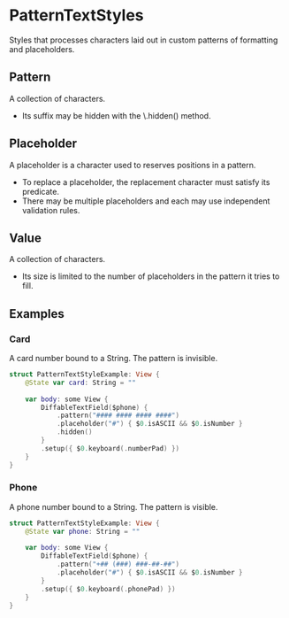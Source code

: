 # PatternTextStyles

Styles that processes characters laid out in custom patterns of formatting and placeholders.

## Pattern

A collection of characters.

- Its suffix may be hidden with the \\.hidden() method.

## Placeholder

A placeholder is a character used to reserves positions in a pattern. 

- To replace a placeholder, the replacement character must satisfy its predicate.
- There may be multiple placeholders and each may use independent validation rules.

## Value

A collection of characters. 

- Its size is limited to the number of placeholders in the pattern it tries to fill.

## Examples

### Card

A card number bound to a String. The pattern is invisible.
    
```swift
struct PatternTextStyleExample: View {
    @State var card: String = ""
    
    var body: some View {
        DiffableTextField($phone) {
            .pattern("#### #### #### ####")
            .placeholder("#") { $0.isASCII && $0.isNumber }
            .hidden()
        }
        .setup({ $0.keyboard(.numberPad) })
    }
}
```

### Phone

A phone number bound to a String. The pattern is visible.

```swift
struct PatternTextStyleExample: View {
    @State var phone: String = ""
    
    var body: some View {
        DiffableTextField($phone) {
            .pattern("+## (###) ###-##-##")
            .placeholder("#") { $0.isASCII && $0.isNumber }
        }
        .setup({ $0.keyboard(.phonePad) })
    }
}
```
